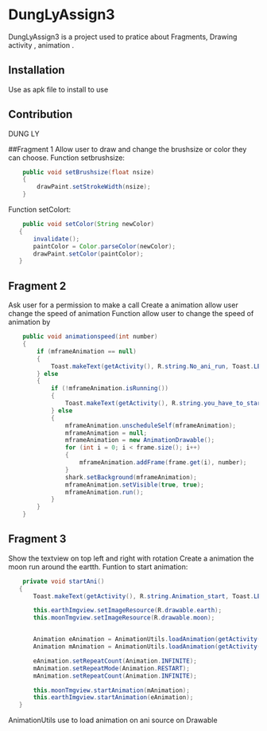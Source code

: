# DungLyAssign3
DungLyAssign3 is a project used to pratice about 
Fragments, Drawing activity , animation .

## Installation
Use as apk file to install to use

## Contribution
DUNG LY

##Fragment 1
Allow user to draw and change the brushsize or color they can choose.
Function setbrushsize:
```java
    public void setBrushsize(float nsize)
    {
        drawPaint.setStrokeWidth(nsize);
    }
```    
 Function setColort:
 ```java
     public void setColor(String newColor)
    {
        invalidate();
        paintColor = Color.parseColor(newColor);
        drawPaint.setColor(paintColor);
    }
```  
## Fragment 2
Ask user for a permission to make a call
Create a animation allow user change the speed of animation 
Function allow user to change the speed of animation by 
```java
    public void animationspeed(int number)
    {
        if (mframeAnimation == null)
        {
            Toast.makeText(getActivity(), R.string.No_ani_run, Toast.LENGTH_SHORT).show();
        } else
        {
            if (!mframeAnimation.isRunning())
            {
                Toast.makeText(getActivity(), R.string.you_have_to_start_ani, Toast.LENGTH_SHORT).show();
            } else
            {
                mframeAnimation.unscheduleSelf(mframeAnimation);
                mframeAnimation = null;
                mframeAnimation = new AnimationDrawable();
                for (int i = 0; i < frame.size(); i++)
                {
                    mframeAnimation.addFrame(frame.get(i), number);
                }
                shark.setBackground(mframeAnimation);
                mframeAnimation.setVisible(true, true);
                mframeAnimation.run();
            }
        }
    }
```    
 ## Fragment 3
 Show the textview on top left and right with rotation
 Create a animation the moon run around the eartth.
 Funtion to start animation:
 ```java
     private void startAni()
    {
        Toast.makeText(getActivity(), R.string.Animation_start, Toast.LENGTH_SHORT).show();

        this.earthImgview.setImageResource(R.drawable.earth);
        this.moonTmgview.setImageResource(R.drawable.moon);


        Animation eAnimation = AnimationUtils.loadAnimation(getActivity(), R.anim.earthanimation);
        Animation mAnimation = AnimationUtils.loadAnimation(getActivity(), R.anim.moonanimation);

        eAnimation.setRepeatCount(Animation.INFINITE);
        mAnimation.setRepeatMode(Animation.RESTART);
        mAnimation.setRepeatCount(Animation.INFINITE);

        this.moonTmgview.startAnimation(mAnimation);
        this.earthImgview.startAnimation(eAnimation);
    }
 ```   
AnimationUtils use to load animation on ani source on Drawable

 
 

